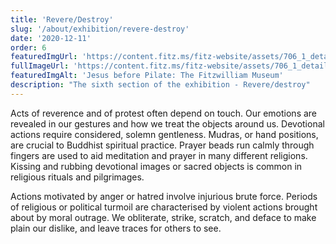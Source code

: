 ```yaml
---
title: 'Revere/Destroy'
slug: '/about/exhibition/revere-destroy'
date: '2020-12-11'
order: 6
featuredImgUrl: 'https://content.fitz.ms/fitz-website/assets/706_1_detail_201308_dc1.jpg?key=directus-medium-crop'
fullImageUrl: 'https://content.fitz.ms/fitz-website/assets/706_1_detail_201308_dc1.jpg'
featuredImgAlt: 'Jesus before Pilate: The Fitzwilliam Museum'
description: "The sixth section of the exhibition - Revere/destroy"
---
```

Acts of reverence and of protest often depend on touch. Our emotions are revealed in our gestures and how we treat the objects around us.
Devotional actions require considered, solemn gentleness. Mudras, or hand positions, are crucial to Buddhist spiritual practice. Prayer beads run calmly through fingers are used to aid meditation and prayer in many different religions. Kissing and rubbing devotional images or sacred objects is common in religious rituals and pilgrimages.

Actions motivated by anger or hatred involve injurious brute force. Periods of religious or political turmoil are characterised by violent actions brought about by moral outrage. We obliterate, strike, scratch, and deface to make plain our dislike, and leave traces for others to see.

